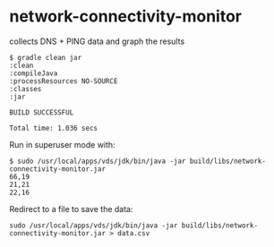 # network-connectivity-monitor

collects DNS + PING data and graph the results

    $ gradle clean jar
    :clean
    :compileJava
    :processResources NO-SOURCE
    :classes
    :jar
    
    BUILD SUCCESSFUL
    
    Total time: 1.036 secs

Run in superuser mode with: 

    $ sudo /usr/local/apps/vds/jdk/bin/java -jar build/libs/network-connectivity-monitor.jar 
    66,19
    21,21
    22,16

Redirect to a file to save the data:

    sudo /usr/local/apps/vds/jdk/bin/java -jar build/libs/network-connectivity-monitor.jar > data.csv
